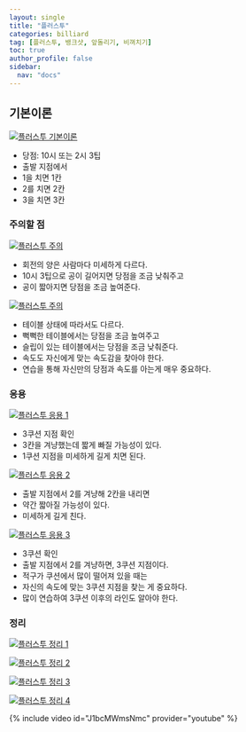 ```yaml
---
layout: single
title: "플러스투"
categories: billiard
tag: [플러스투, 뱅크샷, 앞돌리기, 비껴치기] 
toc: true
author_profile: false
sidebar:
  nav: "docs"
---
```


## 기본이론
[![플러스투 기본이론](/images/플러스투_기본이론.png)](/images/플러스투_기본이론.png)
- 당점: 10시 또는 2시 3팁
- 출발 지점에서
- 1을 치면 1칸
- 2를 치면 2칸
- 3을 치면 3칸

### 주의할 점
[![플러스투 주의](/images/플러스투_주의1.png)](/images/플러스투_주의1.png)
- 회전의 양은 사람마다 미세하게 다르다.
- 10시 3팁으로 공이 길어지면 당점을 조금 낮춰주고
- 공이 짧아지면 당점을 조금 높여준다.

[![플러스투 주의](/images/플러스투_주의2.png)](/images/플러스투_주의2.png)
- 테이블 상태에 따라서도 다르다.
- 뻑뻑한 테이블에서는 당점을 조금 높여주고
- 슬립이 있는 테이블에서는 당점을 조금 낮춰준다.
- 속도도 자신에게 맞는 속도감을 찾아야 한다.
- 연습을 통해 자신만의 당점과 속도를 아는게 매우 중요하다.

### 응용
[![플러스투 응용 1](/images/플러스투_응용1.png)](/images/플러스투_응용1.png)
- 3쿠션 지점 확인
- 3칸을 겨냥했는데 짧게 빠질 가능성이 있다.
- 1쿠션 지점을 미세하게 길게 치면 된다.

[![플러스투 응용 2](/images/플러스투_응용2.png)](/images/플러스투_응용2.png)
- 출발 지점에서 2를 겨냥해 2칸을 내리면
- 약간 짧아질 가능성이 있다.
- 미세하게 길게 친다.

[![플러스투 응용 3](/images/플러스투_응용3.png)](/images/플러스투_응용3.png)
- 3쿠션 확인
- 출발 지점에서 2를 겨냥하면, 3쿠션 지점이다.
- 적구가 쿠션에서 많이 떨어져 있을 때는
- 자신의 속도에 맞는 3쿠션 지점을 찾는 게 중요하다.
- 많이 연습하여 3쿠션 이후의 라인도 알아야 한다.

### 정리
[![플러스투 정리 1](/images/플러스투_정리1.png)](/images/플러스투_정리1.png)

[![플러스투 정리 2](/images/플러스투_정리2.png)](/images/플러스투_정리2.png)

[![플러스투 정리 3](/images/플러스투_정리3.png)](/images/플러스투_정리3.png)

[![플러스투 정리 4](/images/플러스투_정리4.png)](/images/플러스투_정리4.png)

{% include video id="J1bcMWmsNmc" provider="youtube" %}
